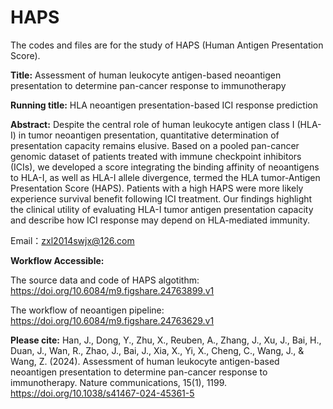 # HAPS
The codes and files are for the study of HAPS (Human Antigen Presentation Score).

**Title:**
Assessment of human leukocyte antigen-based neoantigen presentation to determine pan-cancer response to immunotherapy

**Running title:**
HLA neoantigen presentation-based ICI response prediction

**Abstract:**
Despite the central role of human leukocyte antigen class I (HLA-I) in tumor neoantigen presentation, quantitative determination of presentation capacity remains elusive. Based on a pooled pan-cancer genomic dataset of patients treated with immune checkpoint inhibitors (ICIs), we developed a score integrating the binding affinity of neoantigens to HLA-I, as well as HLA-I allele divergence, termed the HLA tumor-Antigen Presentation Score (HAPS). Patients with a high HAPS were more likely experience survival benefit following ICI treatment. Our findings highlight the clinical utility of evaluating HLA-I tumor antigen presentation capacity and describe how ICI response may depend on HLA-mediated immunity.

Email：zxl2014swjx@126.com


**Workflow Accessible:** 

The source data and code of HAPS algotithm: https://doi.org/10.6084/m9.figshare.24763899.v1

The workflow of neoantigen pipeline: https://doi.org/10.6084/m9.figshare.24763629.v1

**Please cite:** 
Han, J., Dong, Y., Zhu, X., Reuben, A., Zhang, J., Xu, J., Bai, H., Duan, J., Wan, R., Zhao, J., Bai, J., Xia, X., Yi, X., Cheng, C., Wang, J., & Wang, Z. (2024). Assessment of human leukocyte antigen-based neoantigen presentation to determine pan-cancer response to immunotherapy. Nature communications, 15(1), 1199. https://doi.org/10.1038/s41467-024-45361-5
